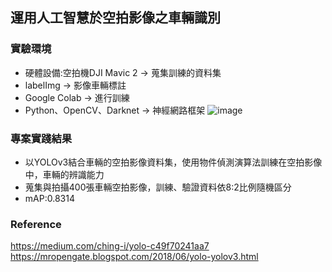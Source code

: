 ## 運用人工智慧於空拍影像之車輛識別
### 實驗環境
- 硬體設備:空拍機DJI Mavic 2 -> 蒐集訓練的資料集
- labelImg -> 影像車輛標註
- Google Colab -> 進行訓練
- Python、OpenCV、Darknet -> 神經網路框架
![image](https://github.com/jui-pung/VehicleRecognition_YOLO/labelImg_process.png)
### 專案實踐結果
- 以YOLOv3結合車輛的空拍影像資料集，使用物件偵測演算法訓練在空拍影像中，車輛的辨識能力
- 蒐集與拍攝400張車輛空拍影像，訓練、驗證資料依8:2比例隨機區分
- mAP:0.8314
### Reference
https://medium.com/ching-i/yolo-c49f70241aa7
https://mropengate.blogspot.com/2018/06/yolo-yolov3.html

